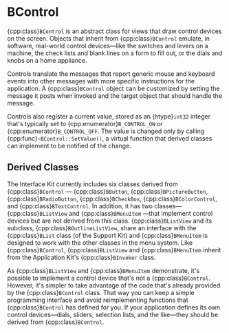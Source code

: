 # BControl

{cpp:class}`BControl` is an abstract class for views that draw control
devices on the screen. Objects that inherit from {cpp:class}`BControl`
emulate, in software, real-world control devices—like the switches and
levers on a machine, the check lists and blank lines on a form to fill out,
or the dials and knobs on a home appliance.

Controls translate the messages that report generic mouse and keyboard
events into other messages with more specific instructions for the
application. A {cpp:class}`BControl` object can be customized by setting
the message it posts when invoked and the target object that should handle
the message.

Controls also register a current value, stored as an {htype}`int32`
integer that's typically set to {cpp:enumerator}`B_CONTROL_ON` or
{cpp:enumerator}`B_CONTROL_OFF`. The value is changed only by calling
{cpp:func}`~BControl::SetValue()`, a virtual function that derived classes
can implement to be notified of the change.

## Derived Classes

The Interface Kit currently includes six classes derived from
{cpp:class}`BControl` — {cpp:class}`BButton`, {cpp:class}`BPictureButton`,
{cpp:class}`BRadioButton`, {cpp:class}`BCheckBox`,
{cpp:class}`BColorControl`, and {cpp:class}`BTextControl`. In addition, it
has two classes— {cpp:class}`BListView` and {cpp:class}`BMenuItem` —that
implement control devices but are not derived from this class.
{cpp:class}`BListView` and its subclass, {cpp:class}`BOutlineListView`,
share an interface with the {cpp:class}`BList` class (of the Support Kit)
and {cpp:class}`BMenuItem` is designed to work with the other classes in
the menu system. Like {cpp:class}`BControl`, {cpp:class}`BListView` and
{cpp:class}`BMenuItem` inherit from the Application Kit's
{cpp:class}`BInvoker` class.

As {cpp:class}`BListView` and {cpp:class}`BMenuItem` demonstrate, it's
possible to implement a control device that's not a {cpp:class}`BControl`.
However, it's simpler to take advantage of the code that's already provided
by the {cpp:class}`BControl` class. That way you can keep a simple
programming interface and avoid reimplementing functions that
{cpp:class}`BControl` has defined for you. If your application defines its
own control devices—dials, sliders, selection lists, and the like—they
should be derived from {cpp:class}`BControl`.
